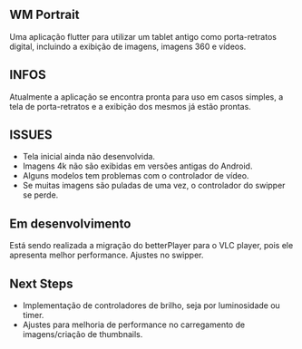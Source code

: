 ## WM Portrait

Uma aplicação flutter para utilizar um tablet antigo como porta-retratos digital, incluindo a exibição de imagens, imagens 360 e vídeos.

## INFOS

Atualmente a aplicação se encontra pronta para uso em casos simples, a tela de porta-retratos e a exibição dos mesmos já estão prontas.

## ISSUES

- Tela inicial ainda não desenvolvida.
- Imagens 4k não são exibidas em versões antigas do Android.
- Alguns modelos tem problemas com o controlador de vídeo.
- Se muitas imagens são puladas de uma vez, o controlador do swipper se perde.

## Em desenvolvimento

Está sendo realizada a migração do betterPlayer para o VLC player, pois ele apresenta melhor performance.
Ajustes no swipper.

## Next Steps

- Implementação de controladores de brilho, seja por luminosidade ou timer.
- Ajustes para melhoria de performance no carregamento de imagens/criação de thumbnails.